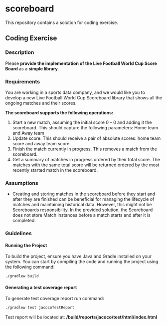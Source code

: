 # scoreboard

This repository contains a solution for coding exercise.

## Coding Exercise

### Description
Please **provide the implementation of the Live Football World Cup Score Board** as a **simple
library**.

### Requirements

You are working in a sports data company, and we would like you to develop a new Live Football
World Cup Scoreboard library that shows all the ongoing matches and their scores.

**The scoreboard supports the following operations:**
1. Start a new match, assuming the initial score 0 – 0 and adding it the scoreboard.
   This should capture the following parameters: Home team and Away team
2. Update score. This should receive a pair of absolute scores: home team score and away
   team score.
3. Finish the match currently in progress. This removes a match from the scoreboard.
4. Get a summary of matches in progress ordered by their total score. The matches with the
   same total score will be returned ordered by the most recently started match in the
   scoreboard.

### Assumptions

- Creating and storing matches in the scoreboard before they start and after they are finished can be beneficial for managing the lifecycle of matches and maintaining historical data. However, this might not be Scoreboards responsibility. In the provided solution, the Scoreboard does not store Match instances before a match starts and after it is completed.


### Guidelines

#### Running the Project

To build the project, ensure you have Java and Gradle installed on your system. You can start by compiling the code and running the project using the following command:

```bash
./gradlew build
```

#### Generating a test coverage report

To generate test coverage report run command:

```bash
./gradlew test jacocoTestReport
```

Test report will be located at: **/build/reports/jacoco/test/html/index.html**



